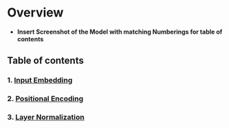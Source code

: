 # Overview

* **Insert Screenshot of the Model with matching Numberings for table of contents**

## Table of contents
### 1. [Input Embedding](input_embedding.md)
### 2. [Positional Encoding](positional_encoding.md)
### 3. [Layer Normalization](layer_normalization.md)


